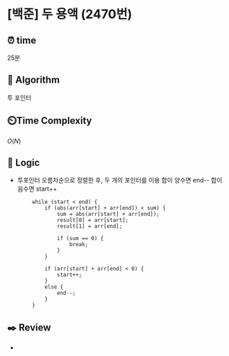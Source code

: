 # [백준] 두 용액 (2470번)

## ⏰  **time**

25분

## :pushpin: **Algorithm**

투 포인터

## ⏲️**Time Complexity**

$O(N)$

## :round_pushpin: **Logic**

- 투포인터
  오름차순으로 정렬한 후, 두 개의 포인터를 이용
  합이 양수면 end--
  합이 음수면 start++
```
    	while (start < end) {
    		if (abs(arr[start] + arr[end]) < sum) {
    			sum = abs(arr[start] + arr[end]);
    			result[0] = arr[start];
    			result[1] = arr[end];
    
    			if (sum == 0) {
    				break;
    			}
    		}
    
    		if (arr[start] + arr[end] < 0) {
    			start++;
    		}
    		else {
    			end--;
    		}
    	}
```


## :black_nib: **Review**

- 
